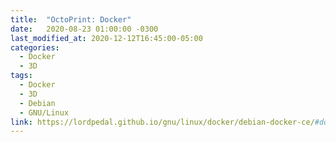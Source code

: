 ```yaml
---
title:  "OctoPrint: Docker"
date:   2020-08-23 01:00:00 -0300
last_modified_at: 2020-12-12T16:45:00-05:00
categories:
  - Docker
  - 3D
tags:
  - Docker
  - 3D
  - Debian
  - GNU/Linux
link: https://lordpedal.github.io/gnu/linux/docker/debian-docker-ce/#docker-octoprint
---
```

